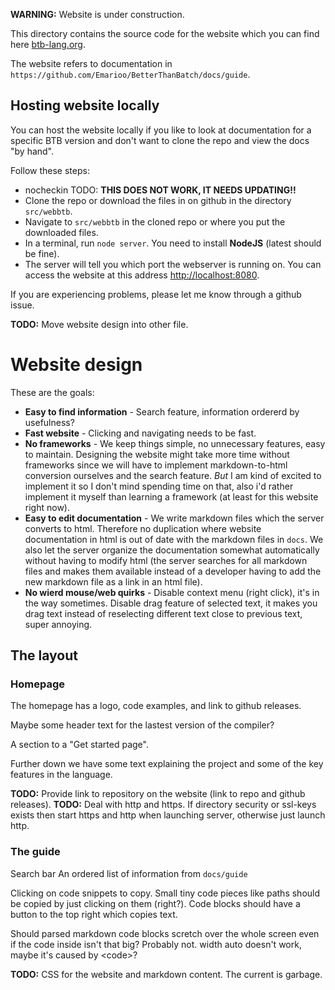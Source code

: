 **WARNING:** Website is under construction.

This directory contains the source code for the website which you can find here [btb-lang.org](http://btb-lang.org).

The website refers to documentation in `https://github.com/Emarioo/BetterThanBatch/docs/guide`.

## Hosting website locally
You can host the website locally if you like to look at documentation for a specific BTB version and don't want to clone the repo and view the docs "by hand".

Follow these steps:
- nocheckin TODO: **THIS DOES NOT WORK, IT NEEDS UPDATING!!**
- Clone the repo or download the files in on github in the directory `src/webbtb`.
- Navigate to `src/webbtb` in the cloned repo or where you put the downloaded files.
- In a terminal, run `node server`. You need to install **NodeJS** (latest should be fine).
- The server will tell you which port the webserver is running on. You can access the website at this address [http://localhost:8080](http://localhost:8080).

If you are experiencing problems, please let me know through a github issue.

**TODO:** Move website design into other file.
# Website design
These are the goals:
- **Easy to find information** - Search feature, information ordererd by usefulness?
- **Fast website** - Clicking and navigating needs to be fast.
- **No frameworks** - We keep things simple, no unnecessary features, easy to maintain. Designing the website might take more time without frameworks since we will have to implement markdown-to-html conversion ourselves and the search feature. *But* I am kind of excited to implement it so I don't mind spending time on that, also i'd rather implement it myself than learning a framework (at least for this website right now).
- **Easy to edit documentation** - We write markdown files which the server converts to html. Therefore no duplication where website documentation in html is out of date with the markdown files in `docs`. We also let the server organize the documentation somewhat automatically without having to modify html (the server searches for all markdown files and makes them available instead of a developer having to add the new markdown file as a link in an html file).
- **No wierd mouse/web quirks** - Disable context menu (right click), it's in the way sometimes. Disable drag feature of selected text, it makes you drag text instead of reselecting different text close to previous text, super annoying.

## The layout
### Homepage
The homepage has a logo, code examples, and link to github releases.

Maybe some header text for the lastest version of the compiler?

A section to a "Get started page".

Further down we have some text explaining the project and some of the key features in the language.

**TODO:** Provide link to repository on the website (link to repo and github releases).
**TODO:** Deal with http and https. If directory security or ssl-keys exists then start https and http when launching server, otherwise just launch http.

### The guide
Search bar
An ordered list of information from `docs/guide`

Clicking on code snippets to copy. Small tiny code pieces like paths should be copied by just clicking on them (right?). Code blocks should have a button to the top right which copies text.

Should parsed markdown code blocks scretch over the whole screen even if the code inside isn't that big? Probably not. width auto doesn't work, maybe it's caused by \<code\>?

**TODO:** CSS for the website and markdown content. The current is garbage.
